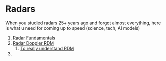 # Radars
When you studied radars 25+ years ago and forgot almost everything, here is what u need for coming up to speed (science, tech, AI models)
1. [Radar Fundamentals](https://github.com/amlanc/Radars/blob/main/radar_fundamentals_notebook.ipynb)
1. [Radar Doppler RDM](https://github.com/amlanc/Radars/blob/main/radar_doppler_rdm_notebook.ipynb)
    1. [To really understand RDM](https://github.com/amlanc/Radars/blob/main/rdm_cell_rewritten.md)
2. 
    
